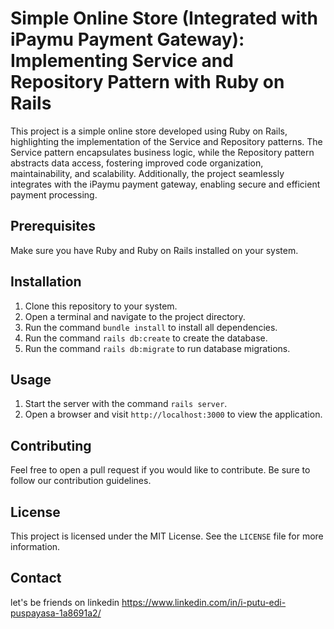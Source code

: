 # Simple Online Store (Integrated with iPaymu Payment Gateway): Implementing Service and Repository Pattern with Ruby on Rails

This project is a simple online store developed using Ruby on Rails, highlighting the implementation of the Service and Repository patterns. The Service pattern encapsulates business logic, while the Repository pattern abstracts data access, fostering improved code organization, maintainability, and scalability. Additionally, the project seamlessly integrates with the iPaymu payment gateway, enabling secure and efficient payment processing.

## Prerequisites

Make sure you have Ruby and Ruby on Rails installed on your system.

## Installation

1. Clone this repository to your system.
2. Open a terminal and navigate to the project directory.
3. Run the command `bundle install` to install all dependencies.
4. Run the command `rails db:create` to create the database.
5. Run the command `rails db:migrate` to run database migrations.

## Usage

1. Start the server with the command `rails server`.
2. Open a browser and visit `http://localhost:3000` to view the application.

## Contributing

Feel free to open a pull request if you would like to contribute. Be sure to follow our contribution guidelines.

## License

This project is licensed under the MIT License. See the `LICENSE` file for more information.

## Contact

let's be friends on linkedin https://www.linkedin.com/in/i-putu-edi-puspayasa-1a8691a2/
